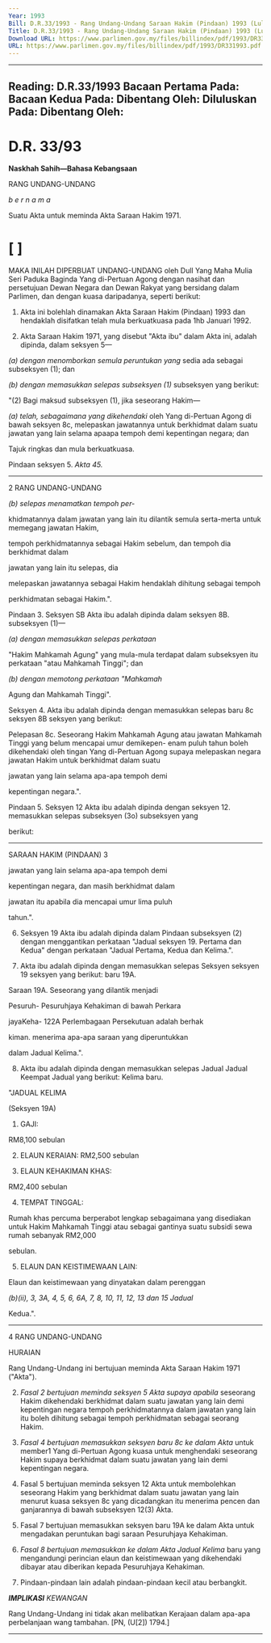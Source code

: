 ```yaml
---
Year: 1993
Bill: D.R.33/1993 - Rang Undang-Undang Saraan Hakim (Pindaan) 1993 (Lulus)
Title: D.R.33/1993 - Rang Undang-Undang Saraan Hakim (Pindaan) 1993 (Lulus)
Download URL: https://www.parlimen.gov.my/files/billindex/pdf/1993/DR331993.pdf
URL: https://www.parlimen.gov.my/files/billindex/pdf/1993/DR331993.pdf
---
```

---
Reading:
D.R.33/1993
Bacaan Pertama Pada:
Bacaan Kedua Pada:
Dibentang Oleh:
Diluluskan Pada:
Dibentang Oleh:
---

# D.R. 33/93

**Naskhah Sahih—Bahasa Kebangsaan**

RANG UNDANG-UNDANG

_b e r n a m a_

Suatu Akta untuk meminda Akta Saraan Hakim 1971.

# [ ]

MAKA INILAH DIPERBUAT UNDANG-UNDANG
oleh Dull Yang Maha Mulia Seri Paduka Baginda Yang
di-Pertuan Agong dengan nasihat dan persetujuan
Dewan Negara dan Dewan Rakyat yang bersidang dalam
Parlimen, dan dengan kuasa daripadanya, seperti
berikut:

1. Akta ini bolehlah dinamakan Akta Saraan Hakim
(Pindaan) 1993 dan hendaklah disifatkan telah mula
berkuatkuasa pada 1hb Januari 1992.

2. Akta Saraan Hakim 1971, yang disebut "Akta ibu"
dalam Akta ini, adalah dipinda, dalam seksyen 5—

_(a) dengan menomborkan semula peruntukan yang_
sedia ada sebagai subseksyen (1); dan

_(b) dengan memasukkan selepas subseksyen (1)_
subseksyen yang berikut:

"(2) Bagi maksud subseksyen (1), jika
seseorang Hakim—

_(a) telah, sebagaimana yang dikehendaki_
oleh Yang di-Pertuan Agong di
bawah seksyen 8c, melepaskan
jawatannya untuk berkhidmat dalam
suatu jawatan yang lain selama apaapa tempoh demi kepentingan negara;
dan


Tajuk ringkas
dan mula
berkuatkuasa.

Pindaan
seksyen 5.
_Akta 45._


-----

2 RANG UNDANG-UNDANG

_(b) selepas menamatkan tempoh per-_

khidmatannya dalam jawatan yang
lain itu dilantik semula serta-merta
untuk memegang jawatan Hakim,

tempoh perkhidmatannya sebagai Hakim
sebelum, dan tempoh dia berkhidmat dalam

jawatan yang lain itu selepas, dia

melepaskan jawatannya sebagai Hakim
hendaklah dihitung sebagai tempoh

perkhidmatan sebagai Hakim.".

Pindaan 3. Seksyen SB Akta ibu adalah dipinda dalam
seksyen 8B. subseksyen (1)—

_(a) dengan memasukkan selepas perkataan_

"Hakim Mahkamah Agung" yang mula-mula
terdapat dalam subseksyen itu perkataan "atau
Mahkamah Tinggi"; dan

_(b) dengan memotong perkataan "Mahkamah_

Agung dan Mahkamah Tinggi".

Seksyen 4. Akta ibu adalah dipinda dengan memasukkan selepas
baru 8c seksyen 8B seksyen yang berikut:

Pelepasan 8c. Seseorang Hakim Mahkamah Agung atau
jawatan Mahkamah Tinggi yang belum mencapai umur
demikepen- enam puluh tahun boleh dikehendaki oleh
tingan Yang di-Pertuan Agong supaya melepaskan
negara jawatan Hakim untuk berkhidmat dalam suatu

jawatan yang lain selama apa-apa tempoh demi

kepentingan negara.".

Pindaan 5. Seksyen 12 Akta ibu adalah dipinda dengan
seksyen 12. memasukkan selepas subseksyen (3o) subseksyen yang

berikut:


-----

SARAAN HAKIM (PINDAAN) 3

jawatan yang lain selama apa-apa tempoh demi

kepentingan negara, dan masih berkhidmat dalam

jawatan itu apabila dia mencapai umur lima puluh

tahun.".

6. Seksyen 19 Akta ibu adalah dipinda dalam Pindaan
subseksyen (2) dengan menggantikan perkataan "Jadual seksyen 19.
Pertama dan Kedua" dengan perkataan "Jadual Pertama,
Kedua dan Kelima.".

7. Akta ibu adalah dipinda dengan memasukkan selepas Seksyen
seksyen 19 seksyen yang berikut: baru 19A.

Saraan 19A. Seseorang yang dilantik menjadi

Pesuruh- Pesuruhjaya Kehakiman di bawah Perkara

jayaKeha- 122A Perlembagaan Persekutuan adalah berhak

kiman. menerima apa-apa saraan yang diperuntukkan

dalam Jadual Kelima.".

8. Akta ibu adalah dipinda dengan memasukkan selepas Jadual
Jadual Keempat Jadual yang berikut: Kelima baru.

"JADUAL KELIMA

(Seksyen 19A)

1. GAJI:

RM8,100 sebulan

2. ELAUN KERAIAN:
RM2,500 sebulan

3. ELAUN KEHAKIMAN KHAS:

RM2,400 sebulan

4. TEMPAT TINGGAL:

Rumah khas percuma berperabot lengkap sebagaimana yang
disediakan untuk Hakim Mahkamah Tinggi atau sebagai
gantinya suatu subsidi sewa rumah sebanyak RM2,000

sebulan.

5. ELAUN DAN KEISTIMEWAAN LAIN:

Elaun dan keistimewaan yang dinyatakan dalam perenggan

_\(b)(ii), 3, 3A, 4, 5, 6, 6A, 7, 8, 10, 11, 12, 13 dan 15 Jadual_

Kedua.".


-----

4 RANG UNDANG-UNDANG

HURAIAN

Rang Undang-Undang ini bertujuan meminda Akta Saraan Hakim
1971 ("Akta").

2. _Fasal 2 bertujuan meminda seksyen 5 Akta supaya apabila_
seseorang Hakim dikehendaki berkhidmat dalam suatu jawatan
yang lain demi kepentingan negara tempoh perkhidmatannya dalam
jawatan yang lain itu boleh dihitung sebagai tempoh perkhidmatan
sebagai seorang Hakim.

3. _Fasal 4 bertujuan memasukkan seksyen baru 8c ke dalam Akta_
untuk member1 Yang di-Pertuan Agong kuasa untuk menghendaki
seseorang Hakim supaya berkhidmat dalam suatu jawatan yang lain
demi kepentingan negara.

4. Fasal 5 bertujuan meminda seksyen 12 Akta untuk
membolehkan seseorang Hakim yang berkhidmat dalam suatu
jawatan yang lain menurut kuasa seksyen 8c yang dicadangkan itu
menerima pencen dan ganjarannya di bawah subseksyen 12(3)
Akta.

5. Fasal 7 bertujuan memasukkan seksyen baru 19A ke dalam
Akta untuk mengadakan peruntukan bagi saraan Pesuruhjaya
Kehakiman.

6. _Fasal 8 bertujuan memasukkan ke dalam Akta Jadual Kelima_
baru yang mengandungi perincian elaun dan keistimewaan yang
dikehendaki dibayar atau diberikan kepada Pesuruhjaya
Kehakiman.

7. Pindaan-pindaan lain adalah pindaan-pindaan kecil atau
berbangkit.

**_IMPLIKASI_** _KEWANGAN_

Rang Undang-Undang ini tidak akan melibatkan Kerajaan dalam
apa-apa perbelanjaan wang tambahan. [PN, (U[2]) 1794.]


-----

